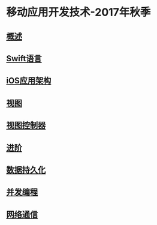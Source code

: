 # 移动应用开发技术-2017年秋季


## [概述](slides/1/1.html)

## [Swift语言](slides/2/2.html)

## [iOS应用架构](slides/3/3.html)

## [视图](slides/4/4.html)

## [视图控制器](slides/5/5.html)

## [进阶](slides/6/6.html)

## [数据持久化](slides/7/7.html)

## [并发编程](slides/8/8.html)

## [网络通信](slides/9/9.html)
